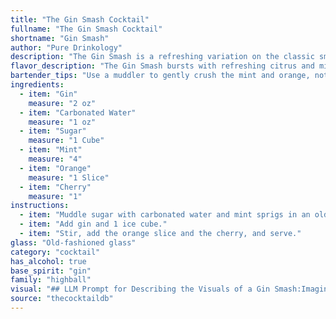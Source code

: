```yaml
---
title: "The Gin Smash Cocktail"
fullname: "The Gin Smash Cocktail"
shortname: "Gin Smash"
author: "Pure Drinkology"
description: "The Gin Smash is a refreshing variation on the classic smash cocktail family, known for muddled fruits and herbs. Its origins likely stem from the 19th century, a time when gin-based cocktails were booming in popularity, drawing inspiration from the potent and flavorful punch bowls of the era. "
flavor_description: "The Gin Smash bursts with refreshing citrus and minty coolness. The gin's juniper and botanical notes are balanced by the sweetness of sugar, while the orange adds a bright, tangy layer. The carbonated water provides a crisp effervescence, leaving a clean and invigorating finish with a subtle cherry sweetness. "
bartender_tips: "Use a muddler to gently crush the mint and orange, not pulverize them.  A few pieces of orange zest will add complexity.  Sugar syrup helps dissolve quickly, but a simple syrup with a touch of orange blossom water elevates the flavor.  For a refreshing fizz, use a good quality tonic water and gently top with ice to avoid dilution.  Garnish with a fresh mint sprig and a maraschino cherry. "
ingredients:
  - item: "Gin"
    measure: "2 oz"
  - item: "Carbonated Water"
    measure: "1 oz"
  - item: "Sugar"
    measure: "1 Cube"
  - item: "Mint"
    measure: "4"
  - item: "Orange"
    measure: "1 Slice"
  - item: "Cherry"
    measure: "1"
instructions:
  - item: "Muddle sugar with carbonated water and mint sprigs in an old-fashioned glass."
  - item: "Add gin and 1 ice cube."
  - item: "Stir, add the orange slice and the cherry, and serve."
glass: "Old-fashioned glass"
category: "cocktail"
has_alcohol: true
base_spirit: "gin"
family: "highball"
visual: "## LLM Prompt for Describing the Visuals of a Gin Smash:Imagine a tall, clear glass filled with ice. The drink itself is a vibrant emerald green, thanks to a generous amount of muddled fresh mint leaves. Tiny bubbles from the carbonated water rise to the surface, creating a shimmering effect. A thin slice of juicy orange rests on the rim of the glass, adding a touch of bright orange to the composition. A plump, dark cherry sits at the bottom of the drink, nestled amidst the mint. The overall effect is refreshing and inviting, with a delicate balance of vibrant green and refreshing orange hues. "
source: "thecocktaildb"
---
```


